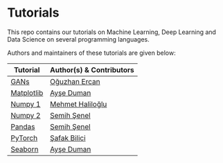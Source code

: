 # Tutorials

This repo contains our tutorials on Machine Learning, Deep Learning and Data Science on several programming languages.

Authors and maintainers of these tutorials are given below:

| Tutorial | Author(s) & Contributors | 
| ---- | ---- |
|  [GANs](https://github.com/skylab-air/Tutorials/tree/main/GANs)| [Oğuzhan Ercan](https://github.com/Oguzhanercan)
|  [Matplotlib](https://github.com/skylab-air/Tutorials/tree/main/Matplotlib) |  [Ayşe Duman](https://github.com/AYSE-DUMAN)
|  [Numpy 1](https://github.com/skylab-air/Tutorials/tree/main/Numpy1) | [Mehmet Haliloğlu](https://github.com/mehmethaliloglu)
|  [Numpy 2](https://github.com/skylab-air/Tutorials/tree/main/Numpy2) | [Semih Şenel](https://github.com/semihsenel)
|  [Pandas](https://github.com/skylab-air/Tutorials/tree/main/Pandas)  | [Semih Şenel](https://github.com/semihsenel)
|  [PyTorch](https://github.com/skylab-air/Tutorials/tree/main/PyTorch) | [Şafak Bilici](https://github.com/safakkbilici)
|  [Seaborn](https://github.com/skylab-air/Tutorials/tree/main/Seaborn) | [Ayşe Duman](https://github.com/AYSE-DUMAN)
